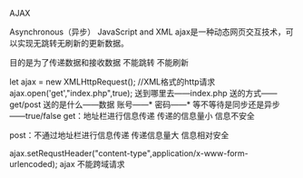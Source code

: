 AJAX

Asynchronous（异步） JavaScript and XML
ajax是一种动态网页交互技术，可以实现无跳转无刷新的更新数据。

目的是为了传递数据和接收数据 不能跳转 不能刷新

let ajax = new XMLHttpRequest();
//XML格式的http请求
ajax.open('get',"index.php",true);
送到哪里去——index.php
送的方式——get/post
送的是什么——数据
账号——*
密码——*
等不等待是同步还是异步——true/false
get：地址栏进行信息传递 传递的信息量小 信息不安全

post：不通过地址栏进行信息传递 传递信息量大 信息相对安全

ajax.setRequstHeader("content-type",application/x-www-form-urlencoded);
ajax 不能跨域请求
